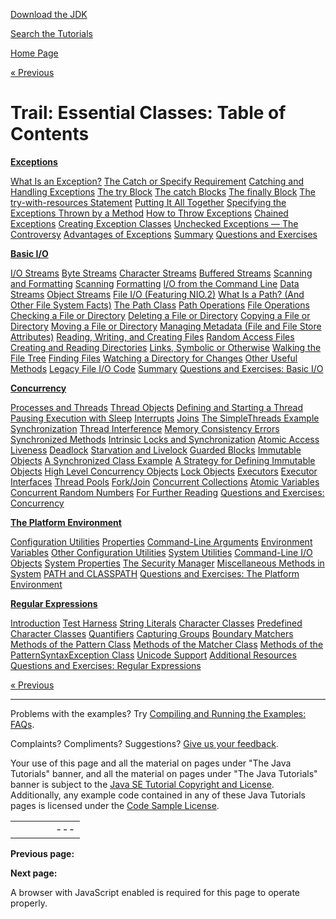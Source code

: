 [Download
the JDK](http://java.sun.com/javase/6/download.jsp)
  
[Search the
Tutorials](../search.html)

[Home Page](../index.html)

[« Previous](./index.html)

# Trail: Essential Classes: Table of Contents

**[Exceptions](exceptions/index.html)**

[What Is an Exception?](exceptions/definition.html) [The Catch or Specify Requirement](exceptions/catchOrDeclare.html) [Catching and Handling Exceptions](exceptions/handling.html) [The try Block](exceptions/try.html) [The catch Blocks](exceptions/catch.html) [The finally Block](exceptions/finally.html) [The try-with-resources Statement](exceptions/tryResourceClose.html) [Putting It All Together](exceptions/putItTogether.html) [Specifying the Exceptions Thrown by a Method](exceptions/declaring.html) [How to Throw Exceptions](exceptions/throwing.html) [Chained Exceptions](exceptions/chained.html) [Creating Exception Classes](exceptions/creating.html) [Unchecked Exceptions — The Controversy](exceptions/runtime.html) [Advantages of Exceptions](exceptions/advantages.html) [Summary](exceptions/summary.html) [Questions and Exercises](exceptions/QandE/questions.html)

**[Basic I/O](io/index.html)**

[I/O Streams](io/streams.html) [Byte Streams](io/bytestreams.html) [Character Streams](io/charstreams.html) [Buffered Streams](io/buffers.html) [Scanning and Formatting](io/scanfor.html) [Scanning](io/scanning.html) [Formatting](io/formatting.html) [I/O from the Command Line](io/cl.html) [Data Streams](io/datastreams.html) [Object Streams](io/objectstreams.html) [File I/O (Featuring NIO.2)](io/fileio.html) [What Is a Path? (And Other File System Facts)](io/path.html) [The Path Class](io/pathClass.html) [Path Operations](io/pathOps.html) [File Operations](io/fileOps.html) [Checking a File or Directory](io/check.html) [Deleting a File or Directory](io/delete.html) [Copying a File or Directory](io/copy.html) [Moving a File or Directory](io/move.html) [Managing Metadata (File and File Store Attributes)](io/fileAttr.html) [Reading, Writing, and Creating Files](io/file.html) [Random Access Files](io/rafs.html) [Creating and Reading Directories](io/dirs.html) [Links, Symbolic or Otherwise](io/links.html) [Walking the File Tree](io/walk.html) [Finding Files](io/find.html) [Watching a Directory for Changes](io/notification.html) [Other Useful Methods](io/misc.html) [Legacy File I/O Code](io/legacy.html) [Summary](io/summary.html) [Questions and Exercises: Basic I/O](io/QandE/questions.html)

**[Concurrency](concurrency/index.html)**

[Processes and Threads](concurrency/procthread.html) [Thread Objects](concurrency/threads.html) [Defining and Starting a Thread](concurrency/runthread.html) [Pausing Execution with Sleep](concurrency/sleep.html) [Interrupts](concurrency/interrupt.html) [Joins](concurrency/join.html) [The SimpleThreads Example](concurrency/simple.html) [Synchronization](concurrency/sync.html) [Thread Interference](concurrency/interfere.html) [Memory Consistency Errors](concurrency/memconsist.html) [Synchronized Methods](concurrency/syncmeth.html) [Intrinsic Locks and Synchronization](concurrency/locksync.html) [Atomic Access](concurrency/atomic.html) [Liveness](concurrency/liveness.html) [Deadlock](concurrency/deadlock.html) [Starvation and Livelock](concurrency/starvelive.html) [Guarded Blocks](concurrency/guardmeth.html) [Immutable Objects](concurrency/immutable.html) [A Synchronized Class Example](concurrency/syncrgb.html) [A Strategy for Defining Immutable Objects](concurrency/imstrat.html) [High Level Concurrency Objects](concurrency/highlevel.html) [Lock Objects](concurrency/newlocks.html) [Executors](concurrency/executors.html) [Executor Interfaces](concurrency/exinter.html) [Thread Pools](concurrency/pools.html) [Fork/Join](concurrency/forkjoin.html) [Concurrent Collections](concurrency/collections.html) [Atomic Variables](concurrency/atomicvars.html) [Concurrent Random Numbers](concurrency/threadlocalrandom.html) [For Further Reading](concurrency/further.html) [Questions and Exercises: Concurrency](concurrency/QandE/questions.html)

**[The Platform Environment](environment/index.html)**

[Configuration Utilities](environment/config.html) [Properties](environment/properties.html) [Command-Line Arguments](environment/cmdLineArgs.html) [Environment Variables](environment/env.html) [Other Configuration Utilities](environment/other.html) [System Utilities](environment/system.html) [Command-Line I/O Objects](environment/cl.html) [System Properties](environment/sysprop.html) [The Security Manager](environment/security.html) [Miscellaneous Methods in System](environment/sysmisc.html) [PATH and CLASSPATH](environment/paths.html) [Questions and Exercises: The Platform Environment](environment/QandE/questions.html)

**[Regular Expressions](regex/index.html)**

[Introduction](regex/intro.html) [Test Harness](regex/test_harness.html) [String Literals](regex/literals.html) [Character Classes](regex/char_classes.html) [Predefined Character Classes](regex/pre_char_classes.html) [Quantifiers](regex/quant.html) [Capturing Groups](regex/groups.html) [Boundary Matchers](regex/bounds.html) [Methods of the Pattern Class](regex/pattern.html) [Methods of the Matcher Class](regex/matcher.html) [Methods of the PatternSyntaxException Class](regex/pse.html) [Unicode Support](regex/unicode.html) [Additional Resources](regex/resources.html) [Questions and Exercises: Regular Expressions](regex/QandE/questions.html)

[« Previous](./index.html)

---

Problems with the examples? Try [Compiling and Running
the Examples: FAQs](../information/run-examples.html).
  
Complaints? Compliments? Suggestions? [Give
us your feedback](http://download.oracle.com/javase/feedback.html).

Your use of this page and all the material on pages under "The Java Tutorials" banner,
and all the material on pages under "The Java Tutorials" banner is subject to the [Java SE Tutorial Copyright
and License](../information/license.html).
Additionally, any example code contained in any of these Java
Tutorials pages is licensed under the
[Code
Sample License](http://developers.sun.com/license/berkeley_license.html).

|  |  |  |  |  |
| --- | --- | --- | --- | --- |
| |  |  | | --- | --- | | duke image | Oracle logo | | [About Oracle](http://www.oracle.com/us/corporate/index.html) | [Oracle Technology Network](http://www.oracle.com/technology/index.html) | [Terms of Service](https://www.samplecode.oracle.com/servlets/CompulsoryClickThrough?type=TermsOfService) | Copyright © 1995, 2011 Oracle and/or its affiliates. All rights reserved. |

**Previous page:**
  
**Next page:**




A browser with JavaScript enabled is required for this page to operate properly.